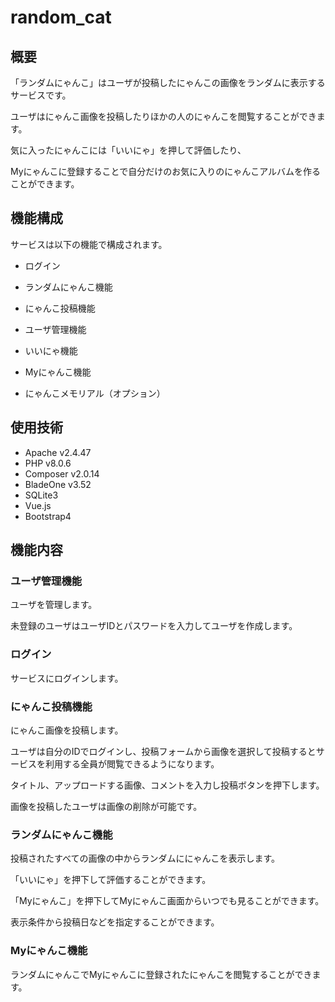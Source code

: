# random_cat

## 概要

「ランダムにゃんこ」はユーザが投稿したにゃんこの画像をランダムに表示するサービスです。

ユーザはにゃんこ画像を投稿したりほかの人のにゃんこを閲覧することができます。

気に入ったにゃんこには「いいにゃ」を押して評価したり、

Myにゃんこに登録することで自分だけのお気に入りのにゃんこアルバムを作ることができます。



## 機能構成

サービスは以下の機能で構成されます。

- ログイン

- ランダムにゃんこ機能

- にゃんこ投稿機能
- ユーザ管理機能
- いいにゃ機能
- Myにゃんこ機能
- にゃんこメモリアル（オプション）



## 使用技術

- Apache v2.4.47
- PHP v8.0.6
- Composer v2.0.14
- BladeOne v3.52
- SQLite3
- Vue.js
- Bootstrap4



## 機能内容

### ユーザ管理機能

ユーザを管理します。

未登録のユーザはユーザIDとパスワードを入力してユーザを作成します。



### ログイン

サービスにログインします。



### にゃんこ投稿機能

にゃんこ画像を投稿します。

ユーザは自分のIDでログインし、投稿フォームから画像を選択して投稿するとサービスを利用する全員が閲覧できるようになります。

タイトル、アップロードする画像、コメントを入力し投稿ボタンを押下します。

画像を投稿したユーザは画像の削除が可能です。



### ランダムにゃんこ機能

投稿されたすべての画像の中からランダムににゃんこを表示します。

「いいにゃ」を押下して評価することができます。

「Myにゃんこ」を押下してMyにゃんこ画面からいつでも見ることができます。

表示条件から投稿日などを指定することができます。



### Myにゃんこ機能

ランダムにゃんこでMyにゃんこに登録されたにゃんこを閲覧することができます。







